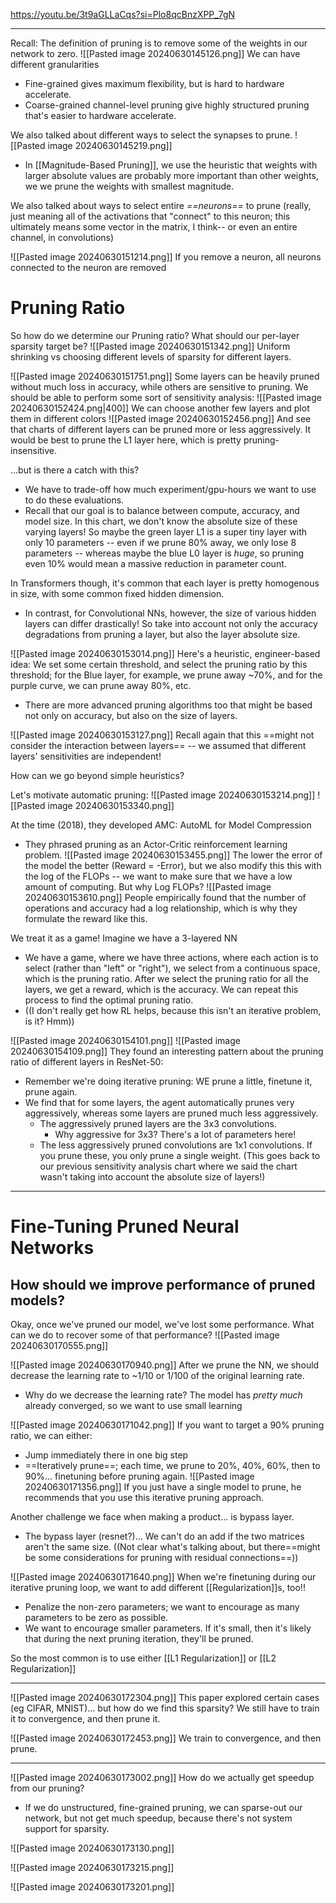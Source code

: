 https://youtu.be/3t9aGLLaCqs?si=Plo8qcBnzXPP_7gN

----

Recall: The definition of pruning is to remove some of the weights in our network to zero.
![[Pasted image 20240630145126.png]]
We can have different granularities
- Fine-grained gives maximum flexibility, but is hard to hardware accelerate.
- Coarse-grained channel-level pruning give highly structured pruning that's easier to hardware accelerate.

We also talked about different ways to select the synapses to prune.
![[Pasted image 20240630145219.png]]
- In [[Magnitude-Based Pruning]], we use the heuristic that weights with larger absolute values are probably more important than other weights, we we prune the weights with smallest magnitude.

We also talked about ways to select entire *==neurons==* to prune (really, just meaning all of the activations that "connect" to this neuron; this ultimately means some vector in the matrix, I think-- or even an entire channel, in convolutions)

![[Pasted image 20240630151214.png]]
If you remove a neuron, all neurons connected to the neuron are removed


# Pruning Ratio
So how do we determine our Pruning ratio? What should our per-layer sparsity target be?
![[Pasted image 20240630151342.png]]
Uniform shrinking vs choosing different levels of sparsity for different layers.

![[Pasted image 20240630151751.png]]
Some layers can be heavily pruned without much loss in accuracy, while others are sensitive to pruning.
We should be able to perform some sort of sensitivity analysis:
![[Pasted image 20240630152424.png|400]]
We can choose another few layers and plot them in different colors
![[Pasted image 20240630152456.png]]
And see that charts of different layers can be pruned more or less aggressively. It would be best to prune the L1 layer here, which is pretty pruning-insensitive.

...but is there a catch with this?
- We have to trade-off how much experiment/gpu-hours we want to use to do these evaluations.
- Recall that our goal is to balance between compute, accuracy, and model size. In this chart, we don't know the absolute size of these varying layers! So maybe the green layer L1 is a super tiny layer with only 10 parameters -- even if we prune 80% away, we only lose 8 parameters -- whereas maybe the blue L0 layer is *huge*, so pruning even 10% would mean a massive reduction in parameter count.

In Transformers though, it's common that each layer is pretty homogenous in size, with some common fixed hidden dimension.
- In contrast, for Convolutional NNs, however, the size of various hidden layers can differ drastically! So take into account not only the accuracy degradations from pruning a layer, but also the layer absolute size.

![[Pasted image 20240630153014.png]]
Here's a heuristic, engineer-based idea: We set some certain threshold, and select the pruning ratio by this threshold; for the Blue layer, for example, we prune away ~70%, and for the purple curve, we can prune away 80%, etc.
- There are more advanced pruning algorithms too that might be based not only on accuracy, but also on the size of layers.

![[Pasted image 20240630153127.png]]
Recall again that this ==might not consider the interaction between layers== -- we assumed that different layers' sensitivities are independent!

How can we go beyond simple heuristics?

Let's motivate automatic pruning:
![[Pasted image 20240630153214.png]]
![[Pasted image 20240630153340.png]]

At the time (2018), they developed AMC: AutoML for Model Compression
- They phrased pruning as an Actor-Critic reinforcement learning problem.
![[Pasted image 20240630153455.png]]
The lower the error of the model the better (Reward = -Error), but we also modify this this with the log of the FLOPs -- we want to make sure that we have a low amount of computing. But why Log FLOPs?
![[Pasted image 20240630153610.png]]
People empirically found that the number of operations and accuracy had a log relationship, which is why they formulate the reward like this.

We treat it as a game! Imagine we have a 3-layered NN
- We have a game, where we have three actions, where each action is to select (rather than "left" or "right"), we select from a continuous space, which is the pruning ratio. After we select the pruning ratio for all the layers, we get a reward, which is the accuracy. We can repeat this process to find the optimal pruning ratio.
- ((I don't really get how RL helps, because this isn't an iterative problem, is it? Hmm))

![[Pasted image 20240630154101.png]]
![[Pasted image 20240630154109.png]]
They found an interesting pattern about the pruning ratio of different layers in ResNet-50:
- Remember we're doing iterative pruning: WE prune a little, finetune it, prune again.
- We find that for some layers, the agent automatically prunes very aggressively, whereas some layers are pruned much less aggressively.
	- The aggressively pruned layers are the 3x3 convolutions.
		- Why aggressive for 3x3? There's a lot of parameters here!
	- The less aggressively pruned convolutions are 1x1 convolutions. If you prune these, you only prune a single weight.
(This goes back to our previous sensitivity analysis chart where we said the chart wasn't taking into account the absolute size of layers!)


----

# Fine-Tuning  Pruned Neural Networks
## How should we improve performance of pruned models?

Okay, once we've pruned our model, we've lost some performance. What can we do to recover some of that performance?
![[Pasted image 20240630170555.png]]

![[Pasted image 20240630170940.png]]
After we prune the NN, we should decrease the learning rate to ~1/10 or 1/100 of the original learning rate.
- Why do we decrease the learning rate? The model has *pretty much* already converged, so we want to use small learning 

![[Pasted image 20240630171042.png]]
If you want to target a 90% pruning ratio, we can either:
- Jump immediately there in one big step
- ==Iteratively prune==; each time, we prune to 20%, 40%, 60%, then to 90%... finetuning before pruning again.
![[Pasted image 20240630171356.png]]
If you just have a single model to prune, he recommends that you use this iterative pruning approach.

Another challenge we face when making a product... is bypass layer.
- The bypass layer (resnet?)... We can't do an add if the two matrices aren't the same size.
((Not clear what's talking about, but there==might be some considerations for pruning with residual connections==))


![[Pasted image 20240630171640.png]]
When we're finetuning during our iterative pruning loop, we want to add different [[Regularization]]s, too!!
- Penalize the non-zero parameters; we want to encourage as many parameters to be zero as possible.
- We want to encourage smaller parameters. If it's small, then it's likely that during the next pruning iteration, they'll be pruned.

So the most common is to use either [[L1 Regularization]] or [[L2 Regularization]]

-----

![[Pasted image 20240630172304.png]]
This paper explored certain cases (eg CIFAR, MNIST)... but how do we find this sparsity? We still have to train it to convergence, and then prune it.

![[Pasted image 20240630172453.png]]
 We train to convergence, and then prune.

----

![[Pasted image 20240630173002.png]]
How do we actually get speedup from our pruning?
- If we do unstructured, fine-grained pruning, we can sparse-out our network, but not get much speedup, because there's not system support for sparsity.

![[Pasted image 20240630173130.png]]


![[Pasted image 20240630173215.png]]

![[Pasted image 20240630173201.png]]









